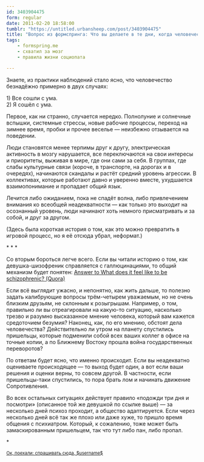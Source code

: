 ```yaml
---
id: 3403904475
form: regular
date: 2011-02-20 18:58:00
tumblr: "https://untitled.urbansheep.com/post/3403904475"
title: "Вопрос из формспринга: Что вы делаете в те дни, когда человечество особенно безнадёжно? Как вы с этим справляетесь (или это и не требуется, справляться)?"
tags:
    - formspring.me
    - схватил за мозг
    - правила жизни социопата

---
```


<p class="formspringmeAnswer">Знаете, из практики наблюдений стало ясно, что человечество безнадёжно примерно в двух случаях:</p>

<p>1) Все сошли с ума.<br/>
2) Я сошёл с ума.</p>

<p>Первое, как ни странно, случается нередко. Полнолуние и солнечные вспышки, системные стрессы, новые рабочие процессы, переход на зимнее время, пробки и прочее веселье — неизбежно отзывается на поведении.</p>

<p>Люди становятся менее терпимы друг к другу, электрическая активность в мозгу нарушается, все переключаются на свои интересы и приоритеты, выживая в мире, где они сами за себя. В группах, где слабы культурные связи (короче, в транспорте, на дорогах и в очередях), начинаются скандалы и растёт средний уровень агрессии. В коллективах, которые работают давно и уверенно вместе, ухудшается взаимопонимание и пропадает общий язык.</p>

<p>Лечится либо ожиданием, пока не спадёт волна, либо привлечением внимания ко всеобщей  неадекватности — как только это выходит на осознанный уровень, люди начинают хоть немного присматривать и за собой, и друг за другом.</p>

<p>(Здесь была короткая история о том, как это можно превратить в игровой процесс, но я её отсюда убрал, неформат.)</p>

<p class="splitter">* * *</p>

<p>Со вторым бороться легче всего. Если вы читали историю о том, как девушка-шизофреник справляется с галлюцинациями, то общий механизм будет понятен: <a href="http://friendfeed.com/rogneda/6ac77cb4/answer-to-what-does-it-feel-like-be">Answer to What does it feel like to be schizophrenic? (Quora)</a></p>

<p>Если всё выглядит ужасно, и непонятно, как жить дальше, то полезно задать калибрующие вопросы трём-четырем уважаемым, но не очень близким друзьям, не склонным к розыгрышам. Например, о том, правильно ли вы отреагировали на какую-то ситуацию, насколько трезво и разумно высказанное мнение человека, который вам кажется средоточием безумия? Наконец, как, по его мнению, обстоят дела человечества? Действительно ли утром на планету спустились пришельцы, которые подменили собой всех ваших коллег в офисе на точные копии, а по Ближнему Востоку прошла война государственных переворотов?</p>

<p>По ответам будет ясно, что именно происходит. Если вы неадекватно оцениваете происходящее — то выход будет один, а вот если ваши решения и оценки верны, то совсем другой. В частности, если пришельцы-таки спустились, то пора брать лом и начинать движение Сопротивления.</p>

<p>Во всех остальных ситуациях действует правило «подожди три дня и посмотри» (описанное той же девушкой по ссылке выше) — за несколько дней психоз проходит, а общество адаптируется. Если через несколько дней всё так же плохо или даже хуже, то пришло время общения с психиатром. Который, к сожалению, тоже может быть замаскированным пришельцем, так что тут либо пан, либо пропал.</p>

<p class="splitter">*</p>

<p class="formspringmeFooter">
    <small><a href="http://www.formspring.me/urbansheep?utm_medium=social&amp;utm_source=tumblr&amp;utm_campaign=shareanswer">Ок, поехали: спрашивать сюда, $username$</a></small>
</p>

